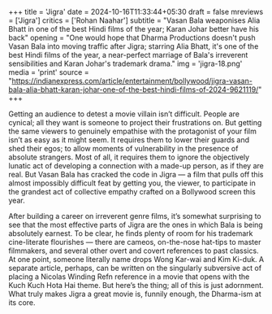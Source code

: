 +++
title = 'Jigra'
date = 2024-10-16T11:33:44+05:30
draft = false
mreviews = ['Jigra']
critics = ['Rohan Naahar']
subtitle = "Vasan Bala weaponises Alia Bhatt in one of the best Hindi films of the year; Karan Johar better have his back"
opening = "One would hope that Dharma Productions doesn't push Vasan Bala into moving traffic after Jigra; starring Alia Bhatt, it's one of the best Hindi films of the year, a near-perfect marriage of Bala's irreverent sensibilities and Karan Johar's trademark drama."
img = 'jigra-18.png'
media = 'print'
source = "https://indianexpress.com/article/entertainment/bollywood/jigra-vasan-bala-alia-bhatt-karan-johar-one-of-the-best-hindi-films-of-2024-9621119/"
+++

Getting an audience to detest a movie villain isn’t difficult. People are cynical; all they want is someone to project their frustrations on. But getting the same viewers to genuinely empathise with the protagonist of your film isn’t as easy as it might seem. It requires them to lower their guards and shed their egos; to allow moments of vulnerability in the presence of absolute strangers. Most of all, it requires them to ignore the objectively lunatic act of developing a connection with a made-up person, as if they are real. But Vasan Bala has cracked the code in Jigra — a film that pulls off this almost impossibly difficult feat by getting you, the viewer, to participate in the grandest act of collective empathy crafted on a Bollywood screen this year.

After building a career on irreverent genre films, it’s somewhat surprising to see that the most effective parts of Jigra are the ones in which Bala is being absolutely earnest. To be clear, he finds plenty of room for his trademark cine-literate flourishes — there are cameos, on-the-nose hat-tips to master filmmakers, and several other overt and covert references to past classics. At one point, someone literally name drops Wong Kar-wai and Kim Ki-duk. A separate article, perhaps, can be written on the singularly subversive act of placing a Nicolas Winding Refn reference in a movie that opens with the Kuch Kuch Hota Hai theme. But here’s the thing; all of this is just adornment. What truly makes Jigra a great movie is, funnily enough, the Dharma-ism at its core.
